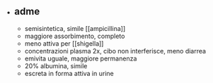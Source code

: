 - ## adme
	- semisintetica, simile [[ampicillina]]
	- maggiore assorbimento, completo
	- meno attiva per [[shigella]]
	- concentrazioni plasma 2x, cibo non interferisce, meno diarrea
	- emivita uguale, maggiore permanenza
	- 20% albumina, simile
	- escreta in forma attiva in urine